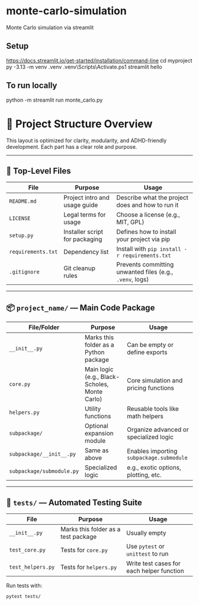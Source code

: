 # monte-carlo-simulation
Monte Carlo simulation via streamlit

## Setup
https://docs.streamlit.io/get-started/installation/command-line
cd myproject
py -3.13 -m venv .venv
.venv\Scripts\Activate.ps1
streamlit hello

## To run locally
python -m streamlit run monte_carlo.py

# 🧠 Project Structure Overview

This layout is optimized for clarity, modularity, and ADHD-friendly development. Each part has a clear role and purpose.

---

## 📁 Top-Level Files

| File               | Purpose                                         | Usage                                      |
|--------------------|-------------------------------------------------|--------------------------------------------|
| `README.md`        | Project intro and usage guide                   | Describe what the project does and how to run it |
| `LICENSE`          | Legal terms for usage                           | Choose a license (e.g., MIT, GPL)          |
| `setup.py`         | Installer script for packaging                  | Defines how to install your project via pip |
| `requirements.txt` | Dependency list                                 | Install with `pip install -r requirements.txt` |
| `.gitignore`       | Git cleanup rules                               | Prevents committing unwanted files (e.g., `.venv`, logs) |

---

## 📦 `project_name/` — Main Code Package

| File/Folder               | Purpose                                         | Usage                                      |
|---------------------------|-------------------------------------------------|--------------------------------------------|
| `__init__.py`             | Marks this folder as a Python package           | Can be empty or define exports             |
| `core.py`                 | Main logic (e.g., Black-Scholes, Monte Carlo)  | Core simulation and pricing functions      |
| `helpers.py`              | Utility functions                              | Reusable tools like math helpers           |
| `subpackage/`             | Optional expansion module                      | Organize advanced or specialized logic     |
| `subpackage/__init__.py` | Same as above                                   | Enables importing `subpackage.submodule`   |
| `subpackage/submodule.py`| Specialized logic                               | e.g., exotic options, plotting, etc.       |

---

## 🧪 `tests/` — Automated Testing Suite

| File               | Purpose                                         | Usage                                      |
|--------------------|-------------------------------------------------|--------------------------------------------|
| `__init__.py`      | Marks this folder as a test package             | Usually empty                              |
| `test_core.py`     | Tests for `core.py`                             | Use `pytest` or `unittest` to run          |
| `test_helpers.py`  | Tests for `helpers.py`                          | Write test cases for each helper function  |

Run tests with:
```bash
pytest tests/